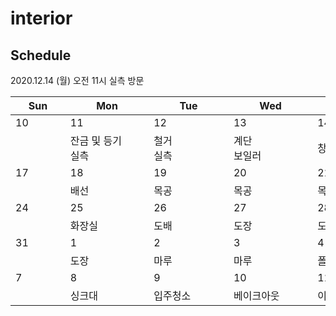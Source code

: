 # interior

## Schedule

2020.12.14 (월) 오전 11시 실측 방문

|   Sun   |     Mon     |     Tue     |     Wed     |     Thu     |     Fri     |   Sat   |
|-|-|-|-|-|-|-|
| 10 | 11 | 12 | 13 | 14 | 15 | 16 |
|  | 잔금 및 등기<br />실측 | 철거<br />실측 | 계단<br />보일러 | 창호 | 창호 |  |
| 17 | 18 | 19 | 20 | 21 | 22 | 23 |
|  | 배선 | 목공 | 목공 | 목공 | 화장실 |  |
| 24 | 25 | 26 | 27 | 28 | 29 | 30 |
|  | 화장실 | 도배 | 도장 | 도장 | 도장 |  |
| 31 | 1 | 2 | 3 | 4 | 5 | 6 |
|  | 도장 | 마루 | 마루 | 폴딩도어 | 전기 |  |
| 7 | 8 | 9 | 10 | 11 | 12 | 13 |
|  | 싱크대 | 입주청소 | 베이크아웃 | 이사 | 에어컨 |  |
